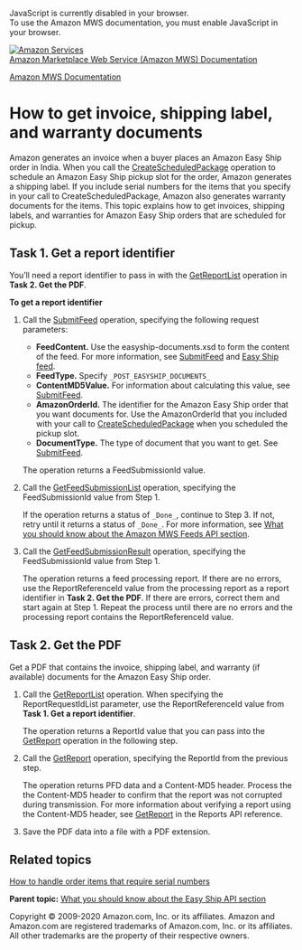 <div id="MWSDX_noscript">

JavaScript is currently disabled in your browser.  
To use the Amazon MWS documentation, you must enable JavaScript in your
browser.

</div>

<div id="MWSDX_divtop">

[![Amazon
Services](https://images-na.ssl-images-amazon.com/images/G/08/mwsportal/fr_FR/amazonservices.gif "Amazon Services")](http://services.amazon.fr)  
<span id="MWSDX_titlebar">[Amazon Marketplace Web Service (Amazon MWS)
Documentation](https://developer.amazonservices.fr/gp/mws/docs.html)</span>

</div>

<div id="MWSDX_divbottom">

<div id="MWSDX_divleft">

<div id="MWSDX_toc">

</div>

</div>

<div id="MWSDX_divright">

<div id="MWSDX_content">

<span id="MWSDX_breadcrumbs">[Amazon MWS
Documentation](https://developer.amazonservices.fr/gp/mws/docs.html)</span>

<div id="EasyShip_HowToGetEasyShipDocs" class="nested0">

How to get invoice, shipping label, and warranty documents
==========================================================

<div class="body">

<div class="section">

Amazon generates an invoice when a buyer places an <span
class="ph">Amazon Easy Ship</span> order in India. When you call the
<a href="EasyShip_CreateScheduledPackage.md" class="xref">CreateScheduledPackage</a>
operation to schedule an <span class="ph">Amazon Easy Ship</span> pickup
slot for the order, Amazon generates a shipping label. If you include
serial numbers for the items that you specify in your call to <span
class="keyword apiname">CreateScheduledPackage</span>, Amazon also
generates warranty documents for the items. This topic explains how to
get invoices, shipping labels, and warranties for <span
class="ph">Amazon Easy Ship</span> orders that are scheduled for pickup.

</div>

<div id="EasyShip_HowToGetEasyShipDocs__Task-1_GetAReportIdentifier"
class="section">

Task 1. Get a report identifier
-------------------------------

You’ll need a report identifier to pass in with the
<a href="../reports/Reports_GetReportList.md" class="xref" title="Returns a list of reports that were created in the previous 90 days.">GetReportList</a>
operation in **Task 2. Get the PDF**.

**To get a report identifier**

1.  Call the
    <a href="../feeds/Feeds_SubmitFeed.md" class="xref">SubmitFeed</a>
    operation, specifying the following request parameters:

    -   **FeedContent.** Use the easyship-documents.xsd to form the
        content of the feed. For more information, see
        <a href="../feeds/Feeds_SubmitFeed.md" class="xref">SubmitFeed</a>
        and
        <a href="../feeds/Feeds_FeedType.md#EasyShipFeed" class="xref">Easy Ship feed</a>.
    -   **FeedType.** Specify `_POST_EASYSHIP_DOCUMENTS_`
    -   **ContentMD5Value.** For information about calculating this
        value, see
        <a href="../feeds/Feeds_SubmitFeed.md" class="xref">SubmitFeed</a>.
    -   **AmazonOrderId.** The identifier for the <span
        class="ph">Amazon Easy Ship</span> order that you want documents
        for. Use the <span class="keyword parmname">AmazonOrderId</span>
        that you included with your call to
        <a href="EasyShip_CreateScheduledPackage.md" class="xref">CreateScheduledPackage</a>
        when you scheduled the pickup slot.
    -   **DocumentType.** The type of document that you want to get. See
        <a href="../feeds/Feeds_SubmitFeed.md" class="xref">SubmitFeed</a>.

    The operation returns a <span
    class="keyword parmname">FeedSubmissionId</span> value.

2.  Call the
    <a href="../feeds/Feeds_GetFeedSubmissionList.md" class="xref" title="Returns a list of all feed submissions submitted in the previous 90 days.">GetFeedSubmissionList</a>
    operation, specifying the <span
    class="keyword parmname">FeedSubmissionId</span> value from Step 1.

    If the operation returns a status of `_Done_`, continue to Step 3.
    If not, retry until it returns a status of `_Done_`. For more
    information, see
    <a href="../feeds/Feeds_Overview.md" class="xref">What you should know about the Amazon MWS Feeds API section</a>.

3.  Call the
    <a href="../feeds/Feeds_GetFeedSubmissionResult.md" class="xref">GetFeedSubmissionResult</a>
    operation, specifying the <span
    class="keyword parmname">FeedSubmissionId</span> value from Step 1.

    The operation returns a feed processing report. If there are no
    errors, use the <span
    class="keyword parmname">ReportReferenceId</span> value from the
    processing report as a report identifier in **Task 2. Get the PDF**.
    If there are errors, correct them and start again at Step 1. Repeat
    the process until there are no errors and the processing report
    contains the <span class="keyword parmname">ReportReferenceId</span>
    value.

</div>

<div id="EasyShip_HowToGetEasyShipDocs__Task-2_GetThePDF"
class="section">

Task 2. Get the PDF
-------------------

Get a PDF that contains the invoice, shipping label, and warranty (if
available) documents for the <span class="ph">Amazon Easy Ship</span>
order.

1.  Call the
    <a href="../reports/Reports_GetReportList.md" class="xref" title="Returns a list of reports that were created in the previous 90 days.">GetReportList</a>
    operation. When specifying the <span
    class="keyword parmname">ReportRequestIdList</span> parameter, use
    the <span class="keyword parmname">ReportReferenceId</span> value
    from **Task 1. Get a report identifier**.

    The operation returns a <span
    class="keyword parmname">ReportId</span> value that you can pass
    into the
    <a href="../reports/Reports_GetReport.md" class="xref">GetReport</a>
    operation in the following step.

2.  Call the
    <a href="../reports/Reports_GetReport.md" class="xref">GetReport</a>
    operation, specifying the <span
    class="keyword parmname">ReportId</span> from the previous step.

    The operation returns PFD data and a Content-MD5 header. Process the
    the Content-MD5 header to confirm that the report was not corrupted
    during transmission. For more information about verifying a report
    using the Content-MD5 header, see
    <a href="../reports/Reports_GetReport.md" class="xref">GetReport</a>
    in the Reports API reference.

3.  Save the PDF data into a file with a PDF extension.

</div>

<div class="section">

Related topics
--------------

<a href="EasyShip_HowToHandleSerialNumbers.md" class="xref">How to handle order items that require serial numbers</a>

</div>

</div>

<div class="related-links">

<div class="familylinks">

<div class="parentlink">

**Parent topic:**
<a href="../easy_ship/EasyShip_Overview.md" class="link">What you should know about the Easy Ship API section</a>

</div>

</div>

</div>

</div>

<div id="MWSDX_footer">

Copyright © 2009-2020 Amazon.com, Inc. or its affiliates. Amazon and
Amazon.com are registered trademarks of Amazon.com, Inc. or its
affiliates. All other trademarks are the property of their respective
owners.

</div>

</div>

</div>

<div style="clear: both;">

</div>

</div>
